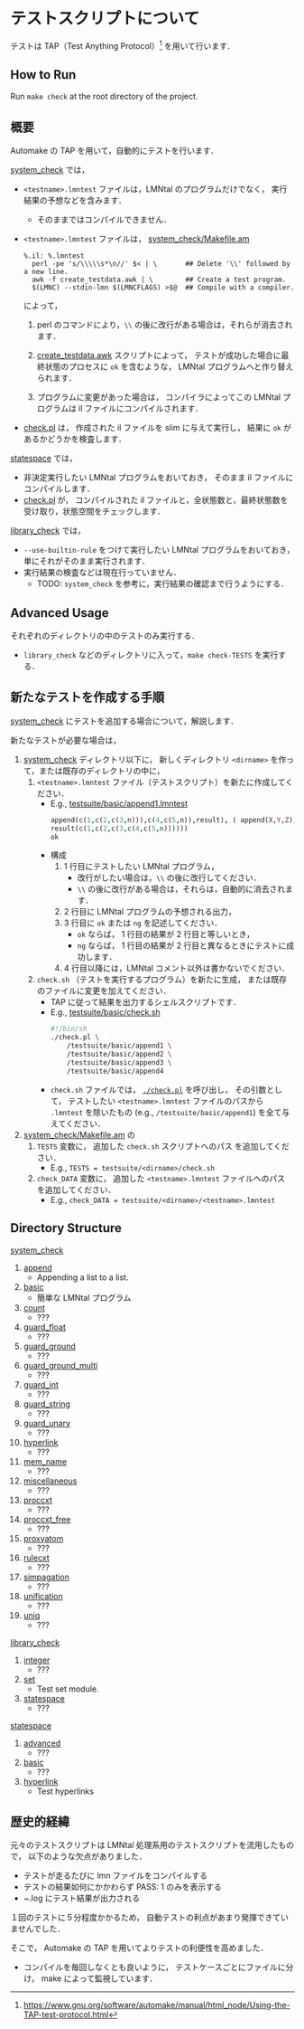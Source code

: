 # テストスクリプトについて

テストは TAP（Test Anything Protocol）[^tap-docs] を用いて行います．

## How to Run

Run `make check` at the root directory of the project.

## 概要

Automake の TAP を用いて，自動的にテストを行います．

[system_check](system_check) では，

- `<testname>.lmntest` ファイルは，LMNtal のプログラムだけでなく，
  実行結果の予想などを含みます．
  - そのままではコンパイルできません．
- `<testname>.lmntest` ファイルは，
  [system_check/Makefile.am](system_check/Makefile.am)

  ```make
  %.il: %.lmntest
    perl -pe 's/\\\\\s*\n//' $< | \       ## Delete '\\' followed by a new line.
    awk -f create_testdata.awk | \        ## Create a test program.
    $(LMNC) --stdin-lmn $(LMNCFLAGS) >$@  ## Compile with a compiler.
  ```

  によって，

  1. perl のコマンドにより，`\\` の後に改行がある場合は，それらが消去されます．

  2. [create_testdata.awk](system_check/create_testdata.awk)
     スクリプトによって，
     テストが成功した場合に最終状態のプロセスに `ok` を含むような，
     LMNtal プログラムへと作り替えられます．

  3. プログラムに変更があった場合は，
     コンパイラによってこの LMNtal プログラムは il ファイルにコンパイルされます．

- [check.pl](system_check/check.pl) は，
  作成された il ファイルを slim に与えて実行し，
  結果に `ok` があるかどうかを検査します．

[statespace](statespace) では，

- 非決定実行したい LMNtal プログラムをおいておき，
  そのまま il ファイルにコンパイルします．
- [check.pl](statespace/check.pl) が，
  コンパイルされた il ファイルと，全状態数と，最終状態数を受け取り，状態空間をチェックします．

[library_check](library_check) では，

- `--use-builtin-rule` をつけて実行したい LMNtal プログラムをおいておき，
  単にそれがそのまま実行されます．
- 実行結果の検査などは現在行っていません．
  - TODO: `system_check` を参考に，実行結果の確認まで行うようにする．

## Advanced Usage

それぞれのディレクトリの中のテストのみ実行する．

- `library_check` などのディレクトリに入って，`make check-TESTS` を実行する．

## 新たなテストを作成する手順

[system_check](system_check) にテストを追加する場合について，解説します．

新たなテストが必要な場合は，

1. [system_check](system_check) ディレクトリ以下に，
   新しくディレクトリ `<dirname>` を作って，または既存のディレクトリの中に，
   1. `<testname>.lmntest` ファイル（テストスクリプト）を新たに作成してください．
      - E.g., [testsuite/basic/append1.lmntest](testsuite/basic/append1.lmntest)
        ```prolog
        append(c(1,c(2,c(3,n))),c(4,c(5,n)),result), ( append(X,Y,Z), n(X) :- Y=Z ), ( append(X,Y,Z), c(A,X1,X) :- c(A,Z1,Z), append(X1,Y,Z1) ).
        result(c(1,c(2,c(3,c(4,c(5,n))))))
        ok
        ```
      - 構成
        1. 1 行目にテストしたい LMNtal プログラム，
           - 改行がしたい場合は，`\\` の後に改行してください．
           - `\\` の後に改行がある場合は，それらは，自動的に消去されます．
        2. 2 行目に LMNtal プログラムの予想される出力，
        3. 3 行目に `ok` または `ng` を記述してください．
           - `ok` ならば， 1 行目の結果が 2 行目と等しいとき，
           - `ng` ならば， 1 行目の結果が 2 行目と異なるときにテストに成功します．
        4. 4 行目以降には，LMNtal コメント以外は書かないでください．
   2. `check.sh` （テストを実行するプログラム）を新たに生成，
      または既存のファイルに変更を加えてください．
      - TAP に従って結果を出力するシェルスクリプトです．
      - E.g., [testsuite/basic/check.sh](testsuite/basic/check.sh)
        ```bash
        #!/bin/sh
        ./check.pl \
            /testsuite/basic/append1 \
            /testsuite/basic/append2 \
            /testsuite/basic/append3 \
            /testsuite/basic/append4
        ```
      - `check.sh` ファイルでは，
        [`./check.pl`](system_check/check.pl) を呼び出し，
        その引数として，
        テストしたい `<testname>.lmntest` ファイルのパスから `.lmntest` を除いたもの
        (e.g., `/testsuite/basic/append1`)
        を全て与えてください．
2. [system_check/Makefile.am](system_check/Makefile.am) の
   1. `TESTS` 変数に，
      追加した `check.sh` スクリプトへのパス
      を追加してください．
      - E.g., `TESTS = testsuite/<dirname>/check.sh`
   2. `check_DATA` 変数に，
      追加した `<testname>.lmntest` ファイルへのパス
      を追加してください．
      - E.g., `check_DATA = testsuite/<dirname>/<testname>.lmntest`

## Directory Structure

[system_check](system_check)

1. [append](system_check/testsuite/append)
   - Appending a list to a list.
2. [basic](system_check/testsuite/basic)
   - 簡単な LMNtal プログラム
3. [count](system_check/testsuite/count)
   - ???
4. [guard_float](system_check/testsuite/guard_float)
   - ???
5. [guard_ground](system_check/testsuite/guard_ground)
   - ???
6. [guard_ground_multi](system_check/testsuite/guard_ground_multi)
   - ???
7. [guard_int](system_check/testsuite/guard_int)
   - ???
8. [guard_string](system_check/testsuite/guard_string)
   - ???
9. [guard_unary](system_check/testsuite/guard_unary)
   - ???
10. [hyperlink](system_check/testsuite/hyperlink)
    - ???
11. [mem_name](system_check/testsuite/mem_name)
    - ???
12. [miscellaneous](system_check/testsuite/miscellaneous)
    - ???
13. [proccxt](system_check/testsuite/proccxt)
    - ???
14. [proccxt_free](system_check/testsuite/proccxt_free)
    - ???
15. [proxyatom](system_check/testsuite/proxyatom)
    - ???
16. [rulecxt](system_check/testsuite/rulecxt)
    - ???
17. [simpagation](system_check/testsuite/simpagation)
    - ???
18. [unification](system_check/testsuite/unification)
    - ???
19. [uniq](system_check/testsuite/uniq)
    - ???

[library_check](library_check)

1. [integer](library_check/testsuite/integer)
   - ???
2. [set](library_check/testsuite/set)
   - Test set module.
3. [statespace](library_check/testsuite/statespace)
   - ???

[statespace](statespace)

1. [advanced](statespace/testsuite/advanced)
   - ???
2. [basic](statespace/testsuite/basic)
   - ???
3. [hyperlink](statespace/testsuite/hyperlink)
   - Test hyperlinks

## 歴史的経緯

元々のテストスクリプトは LMNtal 処理系用のテストスクリプトを流用したもので，
以下のような欠点がありました．

- テストが走るたびに lmn ファイルをコンパイルする
- テストの結果如何にかかわらず PASS: 1 のみを表示する
- ~.log にテスト結果が出力される

１回のテストに５分程度かかるため，
自動テストの利点があまり発揮できていませんでした．

そこで，
Automake の TAP を用いてよりテストの利便性を高めました．

- コンパイルを毎回しなくとも良いように，
  テストケースごとにファイルに分け，
  make によって監視しています．

[^tap-docs]: https://www.gnu.org/software/automake/manual/html_node/Using-the-TAP-test-protocol.html
